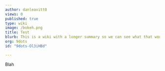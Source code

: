 ```yaml
---
author: danleavitt0
views: 0
published: true
type: wiki
image: /bokeh.png
title: Test
blurb: This is a wiki with a longer summary so we can see what that would look like. It is funny how many words I have to type to fill up 140
org: 9dots
id: "9dots-Ol3iHBd"

---
```


Blah
